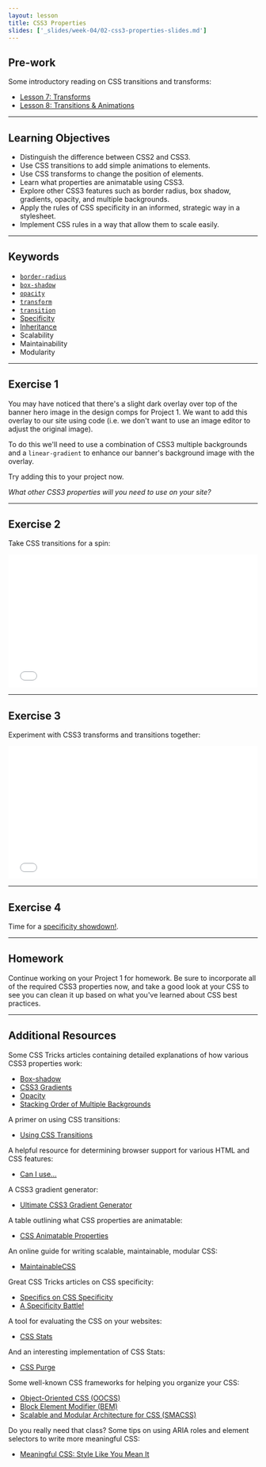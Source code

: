 ```yaml
---
layout: lesson
title: CSS3 Properties
slides: ['_slides/week-04/02-css3-properties-slides.md']
---
```


## Pre-work

Some introductory reading on CSS transitions and transforms:

- [Lesson 7: Transforms](http://learn.shayhowe.com/advanced-html-css/css-transforms/)
- [Lesson 8: Transitions & Animations](http://learn.shayhowe.com/advanced-html-css/transitions-animations/)

---

## Learning Objectives

- Distinguish the difference between CSS2 and CSS3.
- Use CSS transitions to add simple animations to elements.
- Use CSS transforms to change the position of elements.
- Learn what properties are animatable using CSS3.
- Explore other CSS3 features such as border radius, box shadow, gradients, opacity, and multiple backgrounds.
- Apply the rules of CSS specificity in an informed, strategic way in a stylesheet.
- Implement CSS rules in a way that allow them to scale easily.

---

## Keywords

- [`border-radius`](https://developer.mozilla.org/en-US/docs/Web/CSS/border-radius)
- [`box-shadow`](https://developer.mozilla.org/en-US/docs/Web/CSS/box-shadow)
- [`opacity`](https://developer.mozilla.org/en-US/docs/Web/CSS/opacity)
- [`transform`](https://developer.mozilla.org/en-US/docs/Web/CSS/transform)
- [`transition`](https://developer.mozilla.org/en-US/docs/Web/CSS/transition)
- [Specificity](https://developer.mozilla.org/en/docs/Web/CSS/Specificity)
- [Inheritance](https://developer.mozilla.org/en/docs/Web/CSS/Inheritance)
- Scalability
- Maintainability
- Modularity 

---

## Exercise 1

You may have noticed that there's a slight dark overlay over top of the banner hero image in the design comps for Project 1. We want to add this overlay to our site using code (i.e. we don't want to use an image editor to adjust the original image).

To do this we'll need to use a combination of CSS3 multiple backgrounds and a `linear-gradient` to enhance our banner's background image with the overlay.

Try adding this to your project now. 

*What other CSS3 properties will you need to use on your site?*

---

## Exercise 2

Take CSS transitions for a spin:

<iframe height='268' scrolling='no' src='//codepen.io/redacademy/embed/ZGaMWE/?height=268&theme-id=0&default-tab=css' frameborder='no' allowtransparency='true' allowfullscreen='true' style='width: 100%;'>See the Pen <a href='http://codepen.io/redacademy/pen/ZGaMWE/'>ZGaMWE</a> by RED Academy (<a href='http://codepen.io/redacademy'>@redacademy</a>) on <a href='http://codepen.io'>CodePen</a>.
</iframe>

---

## Exercise 3

Experiment with CSS3 transforms and transitions together:

<iframe height='268' scrolling='no' src='//codepen.io/redacademy/embed/PqOgax/?height=268&theme-id=0&default-tab=css' frameborder='no' allowtransparency='true' allowfullscreen='true' style='width: 100%;'>See the Pen <a href='http://codepen.io/redacademy/pen/PqOgax/'>PqOgax</a> by RED Academy (<a href='http://codepen.io/redacademy'>@redacademy</a>) on <a href='http://codepen.io'>CodePen</a>.
</iframe>

---

## Exercise 4

Time for a [specificity showdown!](http://codepen.io/redacademy/pen/VvmwoQ?editors=110).

---

## Homework

Continue working on your Project 1 for homework. Be sure to incorporate all of the required CSS3 properties now, and take a good look at your CSS to see you can clean it up based on what you've learned about CSS best practices.

---

## Additional Resources

Some CSS Tricks articles containing detailed explanations of how various CSS3 properties work:

- [Box-shadow](https://css-tricks.com/almanac/properties/b/box-shadow/)
- [CSS3 Gradients](https://css-tricks.com/css3-gradients/)
- [Opacity](https://css-tricks.com/almanac/properties/o/opacity/)
- [Stacking Order of Multiple Backgrounds](https://css-tricks.com/stacking-order-of-multiple-backgrounds/)

A primer on using CSS transitions:

- [Using CSS Transitions](https://developer.mozilla.org/en-US/docs/Web/Guide/CSS/Using_CSS_transitions)

A helpful resource for determining browser support for various HTML and CSS features:

- [Can I use...](http://caniuse.com/)

A CSS3 gradient generator:

- [Ultimate CSS3 Gradient Generator](http://www.colorzilla.com/gradient-editor/)

A table outlining what CSS properties are animatable:

- [CSS Animatable Properties](https://developer.mozilla.org/en-US/docs/Web/CSS/CSS_animated_properties)

An online guide for writing scalable, maintainable, modular CSS:

- [MaintainableCSS](http://maintainablecss.com/)

Great CSS Tricks articles on CSS specificity:

- [Specifics on CSS Specificity](https://css-tricks.com/specifics-on-css-specificity/)
- [A Specificity Battle!](https://css-tricks.com/a-specificity-battle/)

A tool for evaluating the CSS on your websites:

- [CSS Stats](http://www.cssstats.com/)

And an interesting implementation of CSS Stats:

- [CSS Purge](http://www.csspurge.com/)

Some well-known CSS frameworks for helping you organize your CSS:

- [Object-Oriented CSS (OOCSS)](http://oocss.org/)
- [Block Element Modifier (BEM)](http://getbem.com/)
- [Scalable and Modular Architecture for CSS (SMACSS)](https://smacss.com/)

Do you really need that class? Some tips on using ARIA roles and element selectors to write more meaningful CSS:

- [Meaningful CSS: Style Like You Mean It](http://alistapart.com/article/meaningful-css-style-like-you-mean-it)
